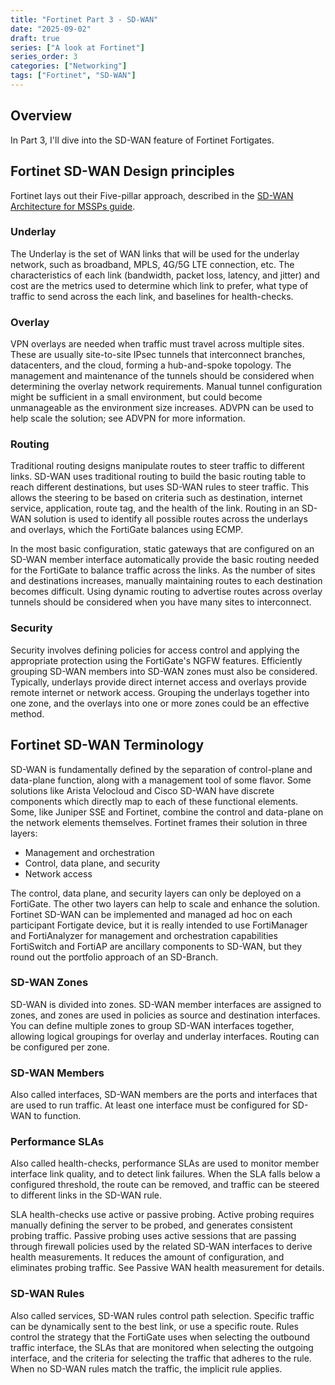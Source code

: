 ```yaml
---
title: "Fortinet Part 3 - SD-WAN"
date: "2025-09-02"
draft: true
series: ["A look at Fortinet"]
series_order: 3
categories: ["Networking"]
tags: ["Fortinet", "SD-WAN"]
---
```


## Overview

In Part 3, I'll dive into the SD-WAN feature of Fortinet Fortigates.

## Fortinet SD-WAN Design principles

Fortinet lays out their Five-pillar approach, described in the [SD-WAN Architecture for MSSPs guide](https://docs.fortinet.com/document/fortigate/7.6.4/administration-guide/257828/sd-wan-components-and-design-principles).

### Underlay

The Underlay is the set of WAN links that will be used for the underlay network, such as broadband, MPLS, 4G/5G LTE connection, etc. The characteristics of each link (bandwidth, packet loss, latency, and jitter) and cost are the metrics used to determine which link to prefer, what type of traffic to send across the each link, and baselines for health-checks.

### Overlay

VPN overlays are needed when traffic must travel across multiple sites. These are usually site-to-site IPsec tunnels that interconnect branches, datacenters, and the cloud, forming a hub-and-spoke topology. The management and maintenance of the tunnels should be considered when determining the overlay network requirements. Manual tunnel configuration might be sufficient in a small environment, but could become unmanageable as the environment size increases. ADVPN can be used to help scale the solution; see ADVPN for more information.

### Routing

Traditional routing designs manipulate routes to steer traffic to different links. SD-WAN uses traditional routing to build the basic routing table to reach different destinations, but uses SD-WAN rules to steer traffic. This allows the steering to be based on criteria such as destination, internet service, application, route tag, and the health of the link. Routing in an SD-WAN solution is used to identify all possible routes across the underlays and overlays, which the FortiGate balances using ECMP.

In the most basic configuration, static gateways that are configured on an SD-WAN member interface automatically provide the basic routing needed for the FortiGate to balance traffic across the links. As the number of sites and destinations increases, manually maintaining routes to each destination becomes difficult. Using dynamic routing to advertise routes across overlay tunnels should be considered when you have many sites to interconnect.

### Security

Security involves defining policies for access control and applying the appropriate protection using the FortiGate's NGFW features. Efficiently grouping SD-WAN members into SD-WAN zones must also be considered. Typically, underlays provide direct internet access and overlays provide remote internet or network access. Grouping the underlays together into one zone, and the overlays into one or more zones could be an effective method.

## Fortinet SD-WAN Terminology

SD-WAN is fundamentally defined by the separation of control-plane and data-plane function, along with a management tool of some flavor. Some solutions like Arista Velocloud and Cisco SD-WAN have discrete components which directly map to each of these functional elements. Some, like Juniper SSE and Fortinet, combine the control and data-plane on the network elements themselves. Fortinet frames their solution in three layers:

* Management and orchestration
* Control, data plane, and security
* Network access

The control, data plane, and security layers can only be deployed on a FortiGate. The other two layers can help to scale and enhance the solution. Fortinet SD-WAN can be implemented and managed ad hoc on each participant Fortigate device, but it is really intended to use FortiManager and FortiAnalyzer for management and orchestration capabilities FortiSwitch and FortiAP are ancillary components to SD-WAN, but they round out the portfolio approach of an SD-Branch.

### SD-WAN Zones

SD-WAN is divided into zones. SD-WAN member interfaces are assigned to zones, and zones are used in policies as source and destination interfaces. You can define multiple zones to group SD-WAN interfaces together, allowing logical groupings for overlay and underlay interfaces. Routing can be configured per zone.

### SD-WAN Members

Also called interfaces, SD-WAN members are the ports and interfaces that are used to run traffic. At least one interface must be configured for SD-WAN to function.

### Performance SLAs

Also called health-checks, performance SLAs are used to monitor member interface link quality, and to detect link failures. When the SLA falls below a configured threshold, the route can be removed, and traffic can be steered to different links in the SD-WAN rule.

SLA health-checks use active or passive probing. Active probing requires manually defining the server to be probed, and generates consistent probing traffic. Passive probing uses active sessions that are passing through firewall policies used by the related SD-WAN interfaces to derive health measurements. It reduces the amount of configuration, and eliminates probing traffic. See Passive WAN health measurement for details.

### SD-WAN Rules

Also called services, SD-WAN rules control path selection. Specific traffic can be dynamically sent to the best link, or use a specific route. Rules control the strategy that the FortiGate uses when selecting the outbound traffic interface, the SLAs that are monitored when selecting the outgoing interface, and the criteria for selecting the traffic that adheres to the rule. When no SD-WAN rules match the traffic, the implicit rule applies.